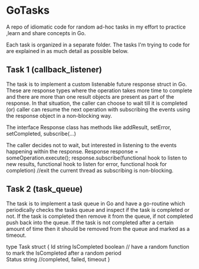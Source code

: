 # GoTasks
A repo of idiomatic code for random ad-hoc tasks in my effort to practice ,learn and share concepts in Go.

Each task is organized in a separate folder. The tasks I'm trying to code for are explained in as much detail as possible below.

Task 1 (callback_listener)
--------------------------
The task is to implement a custom listenable future response struct in Go. These are response types where the operation takes more time to complete and there are more than one result objects are present as part of the response. In that situation, the caller can choose to wait till it is completed (or) caller can resume the next operation with subscribing the events using the response object in a non-blocking way.

The interface Response class has methods like addResult, setError, setCompleted, subscribe(...)

The caller decides not to wait, but interested in listening to the events happening within the response.
Response response = someOperation.execute();
response.subscribe(functional hook to listen to new results, functional hook to listen for error, functional hook for completion)
//exit the current thread as subscribing is non-blocking.


Task 2 (task_queue)
-------------------
The task is to implement a task queue in Go and have a go-routine which periodically checks the tasks queue and inspect if the task is completed or not. If the task is completed then remove it from the queue, if not completed push back into the queue. If the task is not completed after a certain amount of time then it should be removed from the queue and marked as a timeout. 

type Task struct {
   Id string
   IsCompleted boolean // have a random function to mark the IsCompleted after a random period  
   Status string //completed, failed, timeout
}
